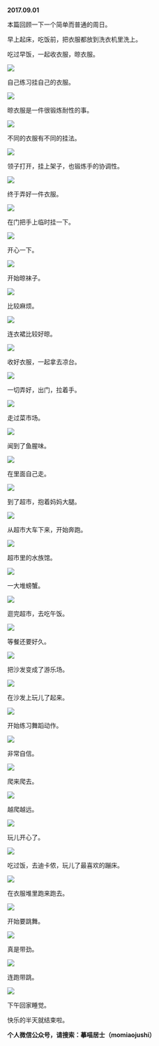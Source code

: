 
          
**2017.09.01**

本篇回顾一下一个简单而普通的周日。

早上起床，吃饭前，把衣服都放到洗衣机里洗上。

吃过早饭，一起收衣服，晾衣服。


![](https://mmbiz.qlogo.cn/mmbiz_jpg/uDI3FLln00YuAGIwCia8M55f9VmCFQUaffr6ukRCs6mAQAPibLT3SibeXKlD8Lt9BHtOIGZ0DX0VOJqib2ccIP7A7A/0?wx_fmt=jpeg)


自己练习挂自己的衣服。


![](https://mmbiz.qlogo.cn/mmbiz_jpg/uDI3FLln00YuAGIwCia8M55f9VmCFQUafHcKbCSBpia6ksZefQm2j2ClOKR9egLb4VwQDSByy6blPAubgNW8ZTvg/0?wx_fmt=jpeg)


晾衣服是一件很锻炼耐性的事。


![](https://mmbiz.qlogo.cn/mmbiz_jpg/uDI3FLln00YuAGIwCia8M55f9VmCFQUafp3PDJsWR0QXHDGoFghPI42OFdXJCb1ZcwZeWicmichB9P0vu8Taf8wSg/0?wx_fmt=jpeg)


不同的衣服有不同的挂法。


![](https://mmbiz.qlogo.cn/mmbiz_jpg/uDI3FLln00YuAGIwCia8M55f9VmCFQUafrBCJz1cRv0hUdtYSJJRhkMPVA6D1IbKndE7b2AZL2Mw81QY5ondBIg/0?wx_fmt=jpeg)


领子打开，挂上架子，也锻炼手的协调性。


![](https://mmbiz.qlogo.cn/mmbiz_jpg/uDI3FLln00YuAGIwCia8M55f9VmCFQUafd9L4gYoniaGaOz8mGiaMKoicicibt7PT1A8oSqbApcsib1ib3TymDz8mdibicgg/0?wx_fmt=jpeg)


终于弄好一件衣服。


![](https://mmbiz.qlogo.cn/mmbiz_jpg/uDI3FLln00YuAGIwCia8M55f9VmCFQUafvBQ2SJQp2Vbp7FD1eDNicKbKTUn5z9BaeDtYXZX70HzzUnt4ib5gqnjQ/0?wx_fmt=jpeg)


在门把手上临时挂一下。


![](https://mmbiz.qlogo.cn/mmbiz_jpg/uDI3FLln00YuAGIwCia8M55f9VmCFQUafuzfvJDqktEUR8JwUK37qCwv0zs5T4UWITkUEwXpia7b7icaIoNFIT91g/0?wx_fmt=jpeg)


开心一下。


![](https://mmbiz.qlogo.cn/mmbiz_jpg/uDI3FLln00YuAGIwCia8M55f9VmCFQUafsjJwE3VNPQd3gvGyko2pY0NMWTeeQsyfCE4ic7YQDibEaRbT48ODPW4A/0?wx_fmt=jpeg)


开始晾袜子。


![](https://mmbiz.qlogo.cn/mmbiz_jpg/uDI3FLln00YuAGIwCia8M55f9VmCFQUaf7X28d7jla1P3Y52bSZcb4KceP5hb0jRgbKot9ic4QlleTvsTcKmJSFg/0?wx_fmt=jpeg)


比较麻烦。


![](https://mmbiz.qlogo.cn/mmbiz_jpg/uDI3FLln00YuAGIwCia8M55f9VmCFQUafBsj35x2wh5VjcRMM8B5oS2DF1c0cRr5OPTJIEfzd3c1x4YulZhBzXg/0?wx_fmt=jpeg)


连衣裙比较好晾。


![](https://mmbiz.qlogo.cn/mmbiz_jpg/uDI3FLln00YuAGIwCia8M55f9VmCFQUafvK3GKClNclciaRibrARaL3bKhL5N3QhznjsccPyXSZWrDenXJT27a1FA/0?wx_fmt=jpeg)


收好衣服，一起拿去凉台。


![](https://mmbiz.qlogo.cn/mmbiz_jpg/uDI3FLln00YuAGIwCia8M55f9VmCFQUaffwCO13usYCYI6CXTuYWd9iaZAAY6qhOjiaLMmSicGwOYaN0ICGSKTx3Hg/0?wx_fmt=jpeg)


一切弄好，出门，拉着手。


![](https://mmbiz.qlogo.cn/mmbiz_jpg/uDI3FLln00YuAGIwCia8M55f9VmCFQUafC0BApTHOYdMvuaHicEUXvUzJiamXWDeiaVOnzojdbae7bwvBTggPiaj4sw/0?wx_fmt=jpeg)


走过菜市场。


![](https://mmbiz.qlogo.cn/mmbiz_jpg/uDI3FLln00YuAGIwCia8M55f9VmCFQUafTERBEwIluiaHzplrATsd7oft2rsWROjDCxowUTurtPeNZDcV6mxhKTg/0?wx_fmt=jpeg)


闻到了鱼腥味。


![](https://mmbiz.qlogo.cn/mmbiz_jpg/uDI3FLln00YuAGIwCia8M55f9VmCFQUafGnzocSBhcqCaIBr2JPic84jtIEjymfIiatuKdL8wbqgbrEdHsEsCh5bQ/0?wx_fmt=jpeg)


在里面自己走。


![](https://mmbiz.qlogo.cn/mmbiz_jpg/uDI3FLln00YuAGIwCia8M55f9VmCFQUaf8lbeGDdvvHHx1qmSqibxIchwoibZgCpzySyuI5vwVSa5s99giavpaGaew/0?wx_fmt=jpeg)


到了超市，抱着妈妈大腿。


![](https://mmbiz.qlogo.cn/mmbiz_jpg/uDI3FLln00YuAGIwCia8M55f9VmCFQUafh2SSvD8ibrRY4nXn3BPF88QfDJqgGtbmsyUTqBd0llOyI19fEVGkCyA/0?wx_fmt=jpeg)


从超市大车下来，开始奔跑。


![](https://mmbiz.qlogo.cn/mmbiz_jpg/uDI3FLln00YuAGIwCia8M55f9VmCFQUafd9Wok0PtOSKTp3HSpiagVFUU3LrnwHLCGk9xxyc8W8vZQsSs5kRjhfQ/0?wx_fmt=jpeg)


超市里的水族馆。


![](https://mmbiz.qlogo.cn/mmbiz_jpg/uDI3FLln00YuAGIwCia8M55f9VmCFQUafhEvHCuDHjIyCiar6Bh6dMzoRXduFRDaVQqDeS334RIibic8efUH67lgEQ/0?wx_fmt=jpeg)


一大堆螃蟹。


![](https://mmbiz.qlogo.cn/mmbiz_jpg/uDI3FLln00YuAGIwCia8M55f9VmCFQUaf0S9a8hONlT3VBoskkKiaP7licWuhicVYdR4kY5gKD0KVAaU9wSiaTjQs5g/0?wx_fmt=jpeg)


逛完超市，去吃午饭。


![](https://mmbiz.qlogo.cn/mmbiz_jpg/uDI3FLln00YuAGIwCia8M55f9VmCFQUafoIYLqHGSHz7nbEP0sNxyE9QS9wIFYOvib5c4SiauXicODGibrclao8e27Q/0?wx_fmt=jpeg)


等餐还要好久。


![](https://mmbiz.qlogo.cn/mmbiz_jpg/uDI3FLln00YuAGIwCia8M55f9VmCFQUafZKBic4fqlDoCElkQefsBicWUCiccf6epxBfbCEyEGeO7yibaiagticf7xYTQ/0?wx_fmt=jpeg)


把沙发变成了游乐场。


![](https://mmbiz.qlogo.cn/mmbiz_jpg/uDI3FLln00YuAGIwCia8M55f9VmCFQUafS0yd2RjIzkTb40CO7lUWm4I8em6LkmVEtd7qvOwhGej3KlbTxaUCcQ/0?wx_fmt=jpeg)


在沙发上玩儿了起来。


![](https://mmbiz.qlogo.cn/mmbiz_jpg/uDI3FLln00YuAGIwCia8M55f9VmCFQUafBRcwsC0zcyBF71u9p5CvzpB8IibyMYVDxJCXlFBa8j1xPX6icG9YE6RA/0?wx_fmt=jpeg)


开始练习舞蹈动作。


![](https://mmbiz.qlogo.cn/mmbiz_jpg/uDI3FLln00YuAGIwCia8M55f9VmCFQUafF7QiasuYQCSZyTdE0b0rjRe9yujicm9fG4kyuUkm5QqbtG6WlQjNvfmA/0?wx_fmt=jpeg)


非常自信。


![](https://mmbiz.qlogo.cn/mmbiz_jpg/uDI3FLln00YuAGIwCia8M55f9VmCFQUafZTvVGEESoAuFDlq8W2rsphB9icibKRIn7vhPQnFyY6pvOibbDzDoN5g4Q/0?wx_fmt=jpeg)


爬来爬去。


![](https://mmbiz.qlogo.cn/mmbiz_jpg/uDI3FLln00YuAGIwCia8M55f9VmCFQUafrMpVdeGJjDGHLqQJqeuh7fbw2lTe0Cia6Or78CVJvDENlwZIcvreyhw/0?wx_fmt=jpeg)


越爬越远。


![](https://mmbiz.qlogo.cn/mmbiz_jpg/uDI3FLln00YuAGIwCia8M55f9VmCFQUafXLQyUEELUeYmrzbapxJU5uKfHQcsWjiaAPHAJvMCgwGlNTYX6F87N2A/0?wx_fmt=jpeg)


玩儿开心了。


![](https://mmbiz.qlogo.cn/mmbiz_jpg/uDI3FLln00YuAGIwCia8M55f9VmCFQUaf1AZpkDicTRKDqSQfLtILAic8uMyNhib6WWN3QMKcY8JZ0YcoYXuia0sRsw/0?wx_fmt=jpeg)


吃过饭，去迪卡侬，玩儿了最喜欢的蹦床。


![](https://mmbiz.qlogo.cn/mmbiz_jpg/uDI3FLln00YuAGIwCia8M55f9VmCFQUafrYSfFPVMhXxKxu0lmBianyaHb87bJv2XfsRtO9NWSuujxWKNzu7l2Zw/0?wx_fmt=jpeg)


在衣服堆里跑来跑去。


![](https://mmbiz.qlogo.cn/mmbiz_jpg/uDI3FLln00YuAGIwCia8M55f9VmCFQUafHQo7nZBTWBiaQB8ictncOFXn1pJuKW8KWPccNS6UCvJmdcsI95Jzu6iaA/0?wx_fmt=jpeg)


开始要跳舞。


![](https://mmbiz.qlogo.cn/mmbiz_jpg/uDI3FLln00YuAGIwCia8M55f9VmCFQUafqYHicyibRDMwHnXmpLwojBcIbINy1oDP73icR5gdtO4xOG6d4uThSt4Jw/0?wx_fmt=jpeg)


真是带劲。


![](https://mmbiz.qlogo.cn/mmbiz_jpg/uDI3FLln00YuAGIwCia8M55f9VmCFQUafPyjLubicFQNw6quaG4iaReWNVBsCpoXkZ3A8YgiazMJ9ypGG4MUk1FJIg/0?wx_fmt=jpeg)


连跑带跳。


![](https://mmbiz.qlogo.cn/mmbiz_jpg/uDI3FLln00YuAGIwCia8M55f9VmCFQUaf082KFjYNealIsjNibiaafdChgR9nJlY74b5Ffjas7lXTN23fxAfwkstg/0?wx_fmt=jpeg)


下午回家睡觉。

快乐的半天就结束啦。


**个人微信公众号，请搜索：摹喵居士（momiaojushi）**

        